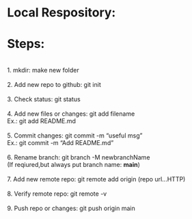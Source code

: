 # Local Respository: 
<p>
<h1> Steps:</h1><br>
    1. mkdir: make new folder<br> <br>
    2. Add new repo to github: git init<br> <br>
    3. Check status: git status<br> <br>
    4. Add new files or changes: git add filename<br>
    Ex.: git add README.md<br> <br>
    5. Commit changes: git commit -m “useful msg”<br>
    Ex.: git commit -m “Add README.md”<br> <br>
    6. Rename branch: git branch -M newbranchName<br>
    (If reqiured,but always put branch name: <b>main</b>)<br> <br>
    7. Add new remote repo: git remote add origin (repo url...HTTP)<br> <br>
    8. Verify remote repo: git remote -v<br> <br>
    9. Push repo or changes: git push origin main<br> <br>
</p>